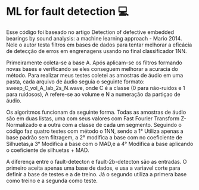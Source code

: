 # ML for fault detection :computer:

Esse código foi baseado no artigo Detection of defective embedded bearings by sound analysis: a machine learning approach - Mario 2014. Nele o autor 
testa filtros em bases de dados para tentar melhorar a eficácia de detecção de erros em engrenagens usando no final classificador 1NN.

Primeiramente coleta-se a base A. Após aplicam-se os filtros formando novas bases e verificando se eles conseguem melhorar a acuracia do método.
Para realizar meus testes coletei as amostras de áudio em uma pasta, cada arquivo de áudio seguia o seguinte formato: sweep_C_vol_A_lab_2s_N.wave,
onde C é a classe (0 para não-ruidos e 1 para ruidosos), A refere-se ao volume e N a numeração da partiçao de áudio.

Os algoritmos funcionam da seguinte forma. Todas as amostras de áudio são em duas listas, uma com seus valores com Fast Fourier Transform Z-Normalizado e a outra com a classe de cada um segmento. Seguindo o código faz quatro testes com método o 1NN, sendo a 1° Utiliza apenas a base padrão sem filtragem, a 2° modifica a base com no coeficiente de Silhuetas,a 3° Modifica a base com o MAD,e a 4° Modifica a base aplicando o coeficiente de silhuetas + MAD.

A diferença entre o fault-detecton e fault-2b-detecton são as entradas. O primeiro aceita apenas uma base de dados, e usa a variavel corte para definir a base de testes e a de treino. Já o segundo utiliza a primera base como treino e a segunda como teste.
